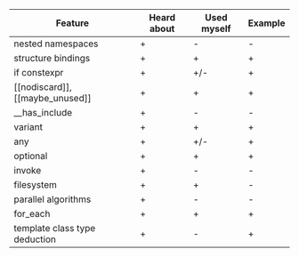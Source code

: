 | Feature | Heard about | Used myself | Example |
| - | - | - | - |
| nested namespaces | + | - | - |
| structure bindings | + | + | + |
| if constexpr | + | +/- | + |
| [[nodiscard]], [[maybe_unused]] | + | + | + |
| __has_include | + | - | - |
| variant | + | + | + |
| any | + | +/- | + |
| optional | + | + | + |
| invoke | + | - | - |
| filesystem | + | + | - |
| parallel algorithms | + | - | - |
| for_each | + | + | + |
| template class type deduction | + | - | + |
